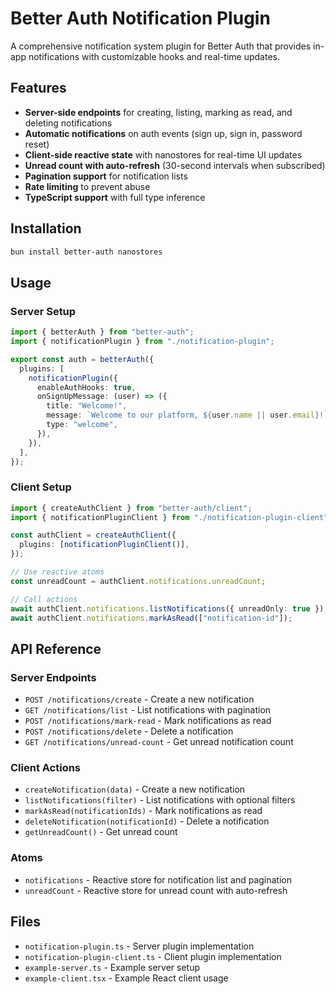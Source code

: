 # Better Auth Notification Plugin

A comprehensive notification system plugin for Better Auth that provides in-app notifications with customizable hooks and real-time updates.

## Features

- **Server-side endpoints** for creating, listing, marking as read, and deleting notifications
- **Automatic notifications** on auth events (sign up, sign in, password reset)
- **Client-side reactive state** with nanostores for real-time UI updates
- **Unread count with auto-refresh** (30-second intervals when subscribed)
- **Pagination support** for notification lists
- **Rate limiting** to prevent abuse
- **TypeScript support** with full type inference

## Installation

```bash
bun install better-auth nanostores
```

## Usage

### Server Setup

```typescript
import { betterAuth } from "better-auth";
import { notificationPlugin } from "./notification-plugin";

export const auth = betterAuth({
  plugins: [
    notificationPlugin({
      enableAuthHooks: true,
      onSignUpMessage: (user) => ({
        title: "Welcome!",
        message: `Welcome to our platform, ${user.name || user.email}!`,
        type: "welcome",
      }),
    }),
  ],
});
```

### Client Setup

```typescript
import { createAuthClient } from "better-auth/client";
import { notificationPluginClient } from "./notification-plugin-client";

const authClient = createAuthClient({
  plugins: [notificationPluginClient()],
});

// Use reactive atoms
const unreadCount = authClient.notifications.unreadCount;

// Call actions
await authClient.notifications.listNotifications({ unreadOnly: true });
await authClient.notifications.markAsRead(["notification-id"]);
```

## API Reference

### Server Endpoints

- `POST /notifications/create` - Create a new notification
- `GET /notifications/list` - List notifications with pagination
- `POST /notifications/mark-read` - Mark notifications as read
- `POST /notifications/delete` - Delete a notification
- `GET /notifications/unread-count` - Get unread notification count

### Client Actions

- `createNotification(data)` - Create a new notification
- `listNotifications(filter)` - List notifications with optional filters
- `markAsRead(notificationIds)` - Mark notifications as read
- `deleteNotification(notificationId)` - Delete a notification
- `getUnreadCount()` - Get unread count

### Atoms

- `notifications` - Reactive store for notification list and pagination
- `unreadCount` - Reactive store for unread count with auto-refresh

## Files

- `notification-plugin.ts` - Server plugin implementation
- `notification-plugin-client.ts` - Client plugin implementation
- `example-server.ts` - Example server setup
- `example-client.tsx` - Example React client usage
